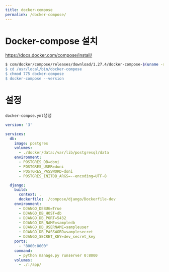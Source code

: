 ```yaml
---
title: docker-compose
permalink: /docker-compose/
---
```


# Docker-compose 설치
https://docs.docker.com/compose/install/
```bash
$ com/docker/compose/releases/download/1.27.4/docker-compose-$(uname -s)-$(uname -m)" -o /usr/local/bin/docker-compose
$ cd /usr/local/bin/docker-compose
$ chmod 775 docker-compose
$ docker-compose --version
```

# 설정
```docker-compse.yml```생성
```yml
version: '3'

services:
  db:
    image: postgres
    volumes:
      - ./docker/data:/var/lib/postgresql/data
    environment:
      - POSTGRES_DB=doni
      - POSTGRES_USER=doni
      - POSTGRES_PASSWORD=doni
      - POSTGRES_INITDB_ARGS=--encoding=UTF-8

  django:
    build:
      context: .
      dockerfile: ./compose/django/Dockerfile-dev
    environment:
      - DJANGO_DEBUG=True
      - DJANGO_DB_HOST=db
      - DJANGO_DB_PORT=5432
      - DJANGO_DB_NAME=sampledb
      - DJANGO_DB_USERNAME=sampleuser
      - DJANGO_DB_PASSWORD=samplesecret
      - DJANGO_SECRET_KEY=dev_secret_key
    ports:
      - "8000:8000"
    command: 
      - python manage.py runserver 0:8000
    volumes:
      - ./:/app/
```
